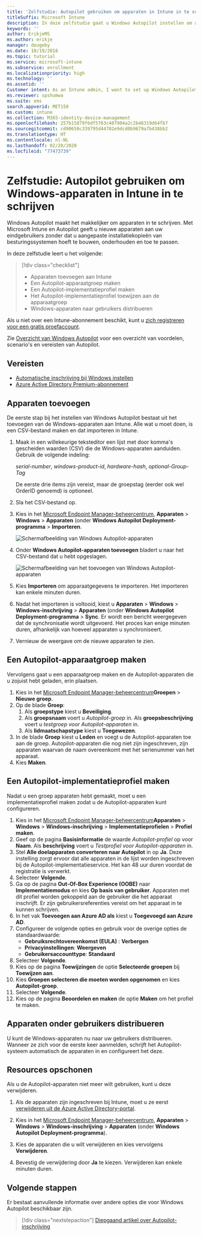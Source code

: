 ```yaml
---
title: 'Zelfstudie: Autopilot gebruiken om apparaten in Intune in te schrijven'
titleSuffix: Microsoft Intune
description: In deze zelfstudie gaat u Windows Autopilot instellen om apparaten in Intune in te schrijven.
keywords: ''
author: ErikjeMS
ms.author: erikje
manager: dougeby
ms.date: 10/19/2018
ms.topic: tutorial
ms.service: microsoft-intune
ms.subservice: enrollment
ms.localizationpriority: high
ms.technology: ''
ms.assetid: ''
Customer intent: As an Intune admin, I want to set up Windows Autopilot so that users can enroll in Intune.
ms.reviewer: spshumwa
ms.suite: ems
search.appverid: MET150
ms.custom: intune
ms.collection: M365-identity-device-management
ms.openlocfilehash: 257b15879f6df5763c407904a2c2b46319d64fb7
ms.sourcegitcommit: cd90650c339795d44702e9dcd0b9679a7b438bb2
ms.translationtype: HT
ms.contentlocale: nl-NL
ms.lasthandoff: 02/20/2020
ms.locfileid: "77473739"
---
```

# <a name="tutorial-use-autopilot-to-enroll-windows-devices-in-intune"></a>Zelfstudie: Autopilot gebruiken om Windows-apparaten in Intune in te schrijven

Windows Autopilot maakt het makkelijker om apparaten in te schrijven. Met Microsoft Intune en Autopilot geeft u nieuwe apparaten aan uw eindgebruikers zonder dat u aangepaste installatiekopieën van besturingssystemen hoeft te bouwen, onderhouden en toe te passen.

In deze zelfstudie leert u het volgende:
> [!div class="checklist"]
> * Apparaten toevoegen aan Intune
> * Een Autopilot-apparaatgroep maken
> * Een Autopilot-implementatieprofiel maken
> * Het Autopilot-implementatieprofiel toewijzen aan de apparaatgroep
> * Windows-apparaten naar gebruikers distribueren

Als u niet over een Intune-abonnement beschikt, kunt u [zich registreren voor een gratis proefaccount](../fundamentals/free-trial-sign-up.md).

Zie [Overzicht van Windows Autopilot](https://docs.microsoft.com/windows/deployment/windows-autopilot/windows-10-autopilot) voor een overzicht van voordelen, scenario's en vereisten van Autopilot.


## <a name="prerequisites"></a>Vereisten
- [Automatische inschrijving bij Windows instellen](../quickstart-setup-auto-enrollment.md)
- [Azure Active Directory Premium-abonnement](https://docs.microsoft.com/azure/active-directory/active-directory-get-started-premium) <!--&#40;[trial subscription](https://go.microsoft.com/fwlink/?LinkID=816845)&#41;-->


## <a name="add-devices"></a>Apparaten toevoegen

De eerste stap bij het instellen van Windows Autopilot bestaat uit het toevoegen van de Windows-apparaten aan Intune. Alle wat u moet doen, is een CSV-bestand maken en dat importeren in Intune.

1. Maak in een willekeurige teksteditor een lijst met door komma's gescheiden waarden (CSV) die de Windows-apparaten aanduiden. Gebruik de volgende indeling:
    
    *serial-number*, *windows-product-id*, *hardware-hash*, *optional-Group-Tag*
    
    De eerste drie items zijn vereist, maar de groepstag (eerder ook wel OrderID genoemd) is optioneel.

2. Sla het CSV-bestand op.

3. Kies in het [Microsoft Endpoint Manager-beheercentrum](https://go.microsoft.com/fwlink/?linkid=2109431), **Apparaten** > **Windows** > **Apparaten** (onder **Windows Autopilot Deployment-programma** > **Importeren**.

    ![Schermafbeelding van Windows Autopilot-apparaten](./media/enrollment-autopilot/autopilot-import-device.png)

4. Onder **Windows Autopilot-apparaten toevoegen** bladert u naar het CSV-bestand dat u hebt opgeslagen.

    ![Schermafbeelding van het toevoegen van Windows Autopilot-apparaten](./media/tutorial-use-autopilot-enroll-devices/autopilot-import-device2.png)

5. Kies **Importeren** om apparaatgegevens te importeren. Het importeren kan enkele minuten duren.

4. Nadat het importeren is voltooid, kiest u **Apparaten** > **Windows** > **Windows-inschrijving** > **Apparaten** (onder **Windows Autopilot Deployment-programma** > **Sync**. Er wordt een bericht weergegeven dat de synchronisatie wordt uitgevoerd. Het proces kan enige minuten duren, afhankelijk van hoeveel apparaten u synchroniseert.

5. Vernieuw de weergave om de nieuwe apparaten te zien.

## <a name="create-an-autopilot-device-group"></a>Een Autopilot-apparaatgroep maken

Vervolgens gaat u een apparaatgroep maken en de Autopilot-apparaten die u zojuist hebt geladen, erin plaatsen.

1. Kies in het [Microsoft Endpoint Manager-beheercentrum](https://go.microsoft.com/fwlink/?linkid=2109431)**Groepen** > **Nieuwe groep**.
2. Op de blade **Groep**:
    1. Als **groepstype** kiest u **Beveiliging**.
    2. Als **groepsnaam** voert u *Autopilot-groep* in. Als **groepsbeschrijving** voert u *testgroep voor Autopilot-apparaten* in.
    3. Als **lidmaatschapstype** kiest u **Toegewezen**.
3. In de blade **Groep** kiest u **Leden** en voegt u de Autopilot-apparaten toe aan de groep. Autopilot-apparaten die nog niet zijn ingeschreven, zijn apparaten waarvan de naam overeenkomt met het serienummer van het apparaat.
4. Kies **Maken**.  

## <a name="create-an-autopilot-deployment-profile"></a>Een Autopilot-implementatieprofiel maken

Nadat u een groep apparaten hebt gemaakt, moet u een implementatieprofiel maken zodat u de Autopilot-apparaten kunt configureren.

1. Kies in het [Microsoft Endpoint Manager-beheercentrum](https://go.microsoft.com/fwlink/?linkid=2109431)**Apparaten** > **Windows** > **Windows-inschrijving** > **Implementatieprofielen** > **Profiel maken**.
2. Geef op de pagina **Basisinformatie** de waarde *Autopilot-profiel* op voor **Naam**. Als **beschrijving** voert u *Testprofiel voor Autopilot-apparaten* in.
3. Stel **Alle doelapparaten converteren naar Autopilot** in op **Ja**. Deze instelling zorgt ervoor dat alle apparaten in de lijst worden ingeschreven bij de Autopilot-implementatieservice. Het kan 48 uur duren voordat de registratie is verwerkt.
4. Selecteer **Volgende**.
5. Ga op de pagina **Out-Of-Box Experience (OOBE)** naar **Implementatiemodus** en kies **Op basis van gebruiker**. Apparaten met dit profiel worden gekoppeld aan de gebruiker die het apparaat inschrijft. Er zijn gebruikersreferenties vereist om het apparaat in te kunnen schrijven.
6. In het vak **Toevoegen aan Azure AD als** kiest u **Toegevoegd aan Azure AD**.
7. Configureer de volgende opties en gebruik voor de overige opties de standaardwaarde:
    - **Gebruiksrechtovereenkomst (EULA)** : **Verbergen**
    - **Privacyinstellingen**: **Weergeven**
    - **Gebruikersaccounttype**: **Standaard**
8. Selecteer **Volgende**.
9. Kies op de pagina **Toewijzingen** de optie **Selecteerde groepen** bij **Toewijzen aan**.
10. Kies **Groepen selecteren die moeten worden opgenomen** en kies **Autopilot-groep**.
11. Selecteer **Volgende**.
12. Kies op de pagina **Beoordelen en maken** de optie **Maken** om het profiel te maken.

## <a name="distribute-devices-to-users"></a>Apparaten onder gebruikers distribueren

U kunt de Windows-apparaten nu naar uw gebruikers distribueren. Wanneer ze zich voor de eerste keer aanmelden, schrijft het Autopilot-systeem automatisch de apparaten in en configureert het deze. 

## <a name="clean-up-resources"></a>Resources opschonen

Als u de Autopilot-apparaten niet meer wilt gebruiken, kunt u deze verwijderen.

1. Als de apparaten zijn ingeschreven bij Intune, moet u ze eerst [verwijderen uit de Azure Active Directory-portal](../remote-actions/devices-wipe.md#delete-devices-from-the-azure-active-directory-portal).

2. Kies in het [Microsoft Endpoint Manager-beheercentrum](https://go.microsoft.com/fwlink/?linkid=2109431), **Apparaten** > **Windows** > **Windows-inschrijving** > **Apparaten** (onder **Windows Autopilot Deployment-programma**).

3. Kies de apparaten die u wilt verwijderen en kies vervolgens **Verwijderen**.

4. Bevestig de verwijdering door **Ja**  te kiezen. Verwijderen kan enkele minuten duren.

## <a name="next-steps"></a>Volgende stappen

Er bestaat aanvullende informatie over andere opties die voor Windows Autopilot beschikbaar zijn.

> [!div class="nextstepaction"]
> [Diepgaand artikel over Autopilot-inschrijving](enrollment-autopilot.md)


